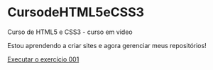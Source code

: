 # CursodeHTML5eCSS3
Curso de HTML5 e CSS3 - curso em video 

Estou aprendendo a criar sites e agora gerenciar meus repositórios!

<a href="https://marinho-neves.github.io/CursodeHTML5eCSS3/exercicios/EX001">Executar o exercício 001</a>
